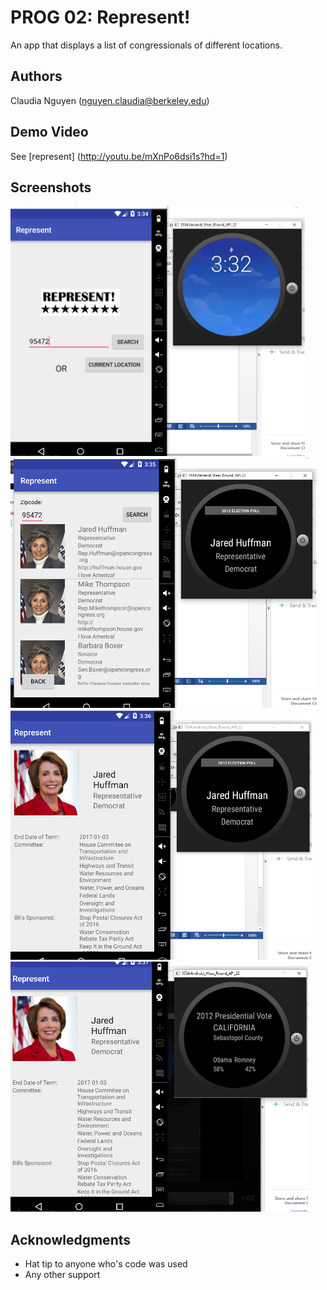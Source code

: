# PROG 02: Represent!

An app that displays a list of congressionals of different locations.

## Authors

Claudia Nguyen ([nguyen.claudia@berkeley.edu](mailto:your_email@berkeley.edu))

## Demo Video

See [represent] (http://youtu.be/mXnPo6dsi1s?hd=1)

## Screenshots

<img src="screenshots/1.png" height="400" alt="Screenshot"/>
<img src="screenshots/2.png" height="400" alt="Screenshot"/>
<img src="screenshots/3.png" height="400" alt="Screenshot"/>
<img src="screenshots/4.png" height="400" alt="Screenshot"/>

## Acknowledgments

* Hat tip to anyone who's code was used
* Any other support
